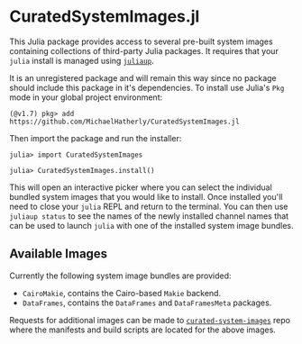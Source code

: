 # CuratedSystemImages.jl

This Julia package provides access to several pre-built system images containing
collections of third-party Julia packages. It requires that your `julia` install
is managed using [`juliaup`](https://github.com/JuliaLang/juliaup).

It is an unregistered package and will remain this way since no package should
include this package in it's dependencies. To install use Julia's `Pkg` mode in
your global project environment:

```
(@v1.7) pkg> add https://github.com/MichaelHatherly/CuratedSystemImages.jl
```

Then import the package and run the installer:

```
julia> import CuratedSystemImages

julia> CuratedSystemImages.install()
```

This will open an interactive picker where you can select the individual bundled
system images that you would like to install. Once installed you'll need to close
your `julia` REPL and return to the terminal. You can then use `juliaup status` to
see the names of the newly installed channel names that can be used to launch
`julia` with one of the installed system image bundles.

## Available Images

Currently the following system image bundles are provided:

  - `CairoMakie`, contains the Cairo-based `Makie` backend.
  - `DataFrames`, contains the `DataFrames` and `DataFramesMeta` packages.
  
Requests for additional images can be made to [`curated-system-images`](https://github.com/MichaelHatherly/curated-system-images)
repo where the manifests and build scripts are located for the above images.
